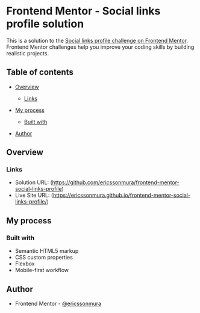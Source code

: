 # Frontend Mentor - Social links profile solution

This is a solution to the [Social links profile challenge on Frontend Mentor](https://www.frontendmentor.io/challenges/social-links-profile-UG32l9m6dQ). Frontend Mentor challenges help you improve your coding skills by building realistic projects. 

## Table of contents

- [Overview](#overview)
  - [Links](#links)
- [My process](#my-process)
  - [Built with](#built-with)

- [Author](#author)

## Overview

### Links

- Solution URL: (https://github.com/ericssonmura/frontend-mentor-social-links-profile)
- Live Site URL: (https://ericssonmura.github.io/frontend-mentor-social-links-profile/)

## My process

### Built with

- Semantic HTML5 markup
- CSS custom properties
- Flexbox
- Mobile-first workflow

## Author

- Frontend Mentor - [@ericssonmura](https://www.frontendmentor.io/profile/ericssonmura)


